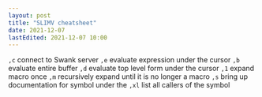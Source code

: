 ```yaml
---
layout: post
title: "SLIMV cheatsheet"
date: 2021-12-07
lastEdited: 2021-12-07 10:00
---
```


`,c` connect to Swank server
`,e` evaluate expression under the cursor
`,b` evaluate entire buffer
`,d` evaluate top level form under the cursor
`,1` expand macro once
`,m` recursively expand until it is no longer a macro
`,s` bring up documentation for symbol under the 
`,xl` list all callers of the symbol

